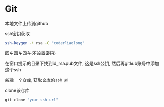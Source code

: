 # Git

本地文件上传到github

ssh密钥获取

```bash
ssh-keygen -t rsa -C "coderliaolong"
```

回车回车回车(不设置密码)

在窗口提示的目录下找到id_rsa.pub文件, 这是ssh公钥, 然后再github账号中添加这个ssh

新建一个仓库, 获取仓库的ssh  url

clone该仓库

```java
git clone "your ssh url"
```



